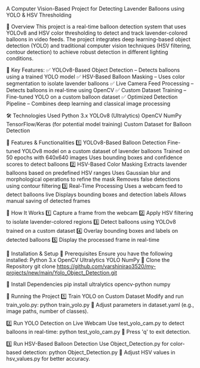 A Computer Vision-Based Project for Detecting Lavender Balloons using YOLO & HSV Thresholding

📌 Overview
This project is a real-time balloon detection system that uses YOLOv8 and HSV color thresholding to detect and track lavender-colored balloons in video feeds. The project integrates deep learning-based object detection (YOLO) and traditional computer vision techniques (HSV filtering, contour detection) to achieve robust detection in different lighting conditions.

📌 Key Features:
✅ YOLOv8-Based Object Detection – Detects balloons using a trained YOLO model
✅ HSV-Based Balloon Masking – Uses color segmentation to isolate lavender balloons
✅ Live Camera Feed Processing – Detects balloons in real-time using OpenCV
✅ Custom Dataset Training – Fine-tuned YOLO on a custom balloon dataset
✅ Optimized Detection Pipeline – Combines deep learning and classical image processing

🛠️ Technologies Used
Python 3.x
YOLOv8 (Ultralytics)
OpenCV
NumPy
TensorFlow/Keras (for potential model training)
Custom Dataset for Balloon Detection

📌 Features & Functionalities
1️⃣ YOLOv8-Based Balloon Detection
Fine-tuned YOLOv8 model on a custom dataset of lavender balloons
Trained on 50 epochs with 640x640 images
Uses bounding boxes and confidence scores to detect balloons
2️⃣ HSV-Based Color Masking
Extracts lavender balloons based on predefined HSV ranges
Uses Gaussian blur and morphological operations to refine the mask
Removes false detections using contour filtering
3️⃣ Real-Time Processing
Uses a webcam feed to detect balloons live
Displays bounding boxes and detection labels
Allows manual saving of detected frames

📌 How It Works
1️⃣ Capture a frame from the webcam
2️⃣ Apply HSV filtering to isolate lavender-colored regions
3️⃣ Detect balloons using YOLOv8 trained on a custom dataset
4️⃣ Overlay bounding boxes and labels on detected balloons
5️⃣ Display the processed frame in real-time

📌 Installation & Setup
🔹 Prerequisites
Ensure you have the following installed:
Python 3.x
OpenCV
Ultralytics YOLO
NumPy
🔹 Clone the Repository
git clone https://github.com/varshinirao3520/my-projects/new/main/Yolo_Object_Detection.git

🔹 Install Dependencies
pip install ultralytics opencv-python numpy

📌 Running the Project
1️⃣ Train YOLO on Custom Dataset
Modify and run train_yolo.py:
python train_yolo.py
📌 Adjust parameters in dataset.yaml (e.g., image paths, number of classes).

2️⃣ Run YOLO Detection on Live Webcam
Use test_yolo_cam.py to detect balloons in real-time:
python test_yolo_cam.py
📌 Press 'q' to exit detection.

3️⃣ Run HSV-Based Balloon Detection
Use Object_Detection.py for color-based detection:
python Object_Detection.py
📌 Adjust HSV values in hsv_values.py for better accuracy.
